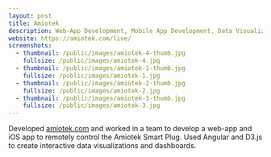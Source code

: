```yaml
---
layout: post
title: Amiotek
description: Web-App Development, Mobile App Development, Data Visualization.
website: https://amiotek.com/live/
screenshots:
  - thumbnail: /public/images/amiotek-4-thumb.jpg
    fullsize: /public/images/amiotek-4.jpg
  - thumbnail: /public/images/amiotek-1-thumb.jpg
    fullsize: /public/images/amiotek-1.jpg
  - thumbnail: /public/images/amiotek-2-thumb.jpg
    fullsize: /public/images/amiotek-2.jpg
  - thumbnail: /public/images/amiotek-3-thumb.jpg
    fullsize: /public/images/amiotek-3.jpg
---
```


Developed <a href="https://amiotek.com/live">amiotek.com</a> and worked in a team to develop a web-app and iOS app to remotely control the Amiotek Smart Plug. Used Angular and D3.js to create interactive data visualizations and dashboards.
